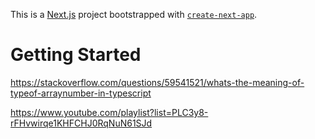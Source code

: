 This is a [Next.js](https://nextjs.org/) project bootstrapped with [`create-next-app`](https://github.com/vercel/next.js/tree/canary/packages/create-next-app).

# Getting Started

https://stackoverflow.com/questions/59541521/whats-the-meaning-of-typeof-arraynumber-in-typescript

https://www.youtube.com/playlist?list=PLC3y8-rFHvwirqe1KHFCHJ0RqNuN61SJd